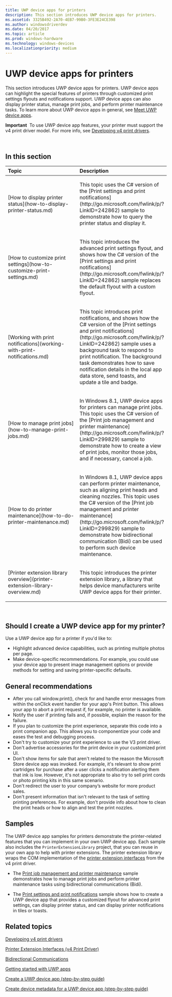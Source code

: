 ```yaml
---
title: UWP device apps for printers
description: This section introduces UWP device apps for printers.
ms.assetid: 3325B492-2A70-4EB7-99B0-3FE3E24CE398
ms.author: windowsdriverdev
ms.date: 04/20/2017
ms.topic: article
ms.prod: windows-hardware
ms.technology: windows-devices
ms.localizationpriority: medium
---
```


# UWP device apps for printers


This section introduces UWP device apps for printers. UWP device apps can highlight the special features of printers through customized print settings flyouts and notifications support. UWP device apps can also display printer status, manage print jobs, and perform printer maintenance tasks. To learn more about UWP device apps in general, see [Meet UWP device apps](meet-uwp-device-apps.md).

**Important**  To use UWP device app features, your printer must support the v4 print driver model. For more info, see [Developing v4 print drivers](http://go.microsoft.com/fwlink/p/?LinkId=314231).

 

## <span id="in_this_section"></span>In this section


<table>
<colgroup>
<col width="50%" />
<col width="50%" />
</colgroup>
<thead>
<tr class="header">
<th align="left">Topic</th>
<th align="left">Description</th>
</tr>
</thead>
<tbody>
<tr class="odd">
<td align="left"><p>[How to display printer status](how-to-display-printer-status.md)</p></td>
<td align="left"><p>This topic uses the C# version of the [Print settings and print notifications](http://go.microsoft.com/fwlink/p/?LinkID=242862) sample to demonstrate how to query the printer status and display it.</p></td>
</tr>
<tr class="even">
<td align="left"><p>[How to customize print settings](how-to-customize-print-settings.md)</p></td>
<td align="left"><p>This topic introduces the advanced print settings flyout, and shows how the C# version of the [Print settings and print notifications](http://go.microsoft.com/fwlink/p/?LinkID=242862) sample replaces the default flyout with a custom flyout.</p></td>
</tr>
<tr class="odd">
<td align="left"><p>[Working with print notifications](working-with-print-notifications.md)</p></td>
<td align="left"><p>This topic introduces print notifications, and shows how the C# version of the [Print settings and print notifications](http://go.microsoft.com/fwlink/p/?LinkID=242862) sample uses a background task to respond to print notification. The background task demonstrates how to save notification details in the local app data store, send toasts, and update a tile and badge.</p></td>
</tr>
<tr class="even">
<td align="left"><p>[How to manage print jobs](how-to-manage-print-jobs.md)</p></td>
<td align="left"><p>In Windows 8.1, UWP device apps for printers can manage print jobs. This topic uses the C# version of the [Print job management and printer maintenance](http://go.microsoft.com/fwlink/p/?LinkID=299829) sample to demonstrate how to create a view of print jobs, monitor those jobs, and if necessary, cancel a job.</p></td>
</tr>
<tr class="odd">
<td align="left"><p>[How to do printer maintenance](how-to-do-printer-maintenance.md)</p></td>
<td align="left"><p>In Windows 8.1, UWP device apps can perform printer maintenance, such as aligning print heads and cleaning nozzles. This topic uses the C# version of the [Print job management and printer maintenance](http://go.microsoft.com/fwlink/p/?LinkID=299829) sample to demonstrate how bidirectional communication (Bidi) can be used to perform such device maintenance.</p></td>
</tr>
<tr class="even">
<td align="left"><p>[Printer extension library overview](printer-extension-library-overview.md)</p></td>
<td align="left"><p>This topic introduces the printer extension library, a library that helps device manufacturers write UWP device apps for their printer.</p></td>
</tr>
</tbody>
</table>

 

## <span id="Should_I_create_a_Windows_Store_device_app_for_my_printer_"></span><span id="should_i_create_a_windows_store_device_app_for_my_printer_"></span><span id="SHOULD_I_CREATE_A_WINDOWS_STORE_DEVICE_APP_FOR_MY_PRINTER_"></span>Should I create a UWP device app for my printer?


Use a UWP device app for a printer if you'd like to:

-   Highlight advanced device capabilities, such as printing multiple photos per page.
-   Make device-specific recommendations. For example, you could use your device app to present image management options or provide methods for setting and saving printer-specific defaults.

## <span id="General_recommendations"></span><span id="general_recommendations"></span><span id="GENERAL_RECOMMENDATIONS"></span>General recommendations


-   After you call window.print(), check for and handle error messages from within the onClick event handler for your app's Print button. This allows your app to abort a print request if, for example, no printer is available.
-   Notify the user if printing fails and, if possible, explain the reason for the failure.
-   If you plan to customize the print experience, separate this code into a print companion app. This allows you to componentize your code and eases the test and debugging process.
-   Don't try to customize your print experience to use the V3 print driver.
-   Don't advertise accessories for the print device in your customized print UI.
-   Don't show items for sale that aren't related to the reason the Microsoft Store device app was invoked. For example, it's relevant to show print cartridges for purchase after a user clicks a notification alerting them that ink is low. However, it's not appropriate to also try to sell print cords or photo printing kits in this same scenario.
-   Don't redirect the user to your company’s website for more product sales.
-   Don't present information that isn't relevant to the task of setting printing preferences. For example, don't provide info about how to clean the print heads or how to align and test the print nozzles.

## <span id="Samples"></span><span id="samples"></span><span id="SAMPLES"></span>Samples


The UWP device app samples for printers demonstrate the printer-related features that you can implement in your own UWP device app. Each sample also includes the `PrinterExtensionLibrary` project, that you can reuse in your own app to help with printer extensions. The printer extension library wraps the COM implementation of the [printer extension interfaces](http://go.microsoft.com/fwlink/p/?LinkID=299887) from the v4 print driver.

-   The [Print job management and printer maintenance](http://go.microsoft.com/fwlink/p/?LinkID=299829) sample demonstrates how to manage print jobs and perform printer maintenance tasks using bidirectional communications (Bidi).

-   The [Print settings and print notifications](http://go.microsoft.com/fwlink/p/?LinkID=242862) sample shows how to create a UWP device app that provides a customized flyout for advanced print settings, can display printer status, and can display printer notifications in tiles or toasts.

## <span id="related_topics"></span>Related topics


[Developing v4 print drivers](http://go.microsoft.com/fwlink/p/?LinkId=314231)

[Printer Extension Interfaces (v4 Print Driver)](http://go.microsoft.com/fwlink/p/?LinkID=299887)

[Bidirectional Communications](http://go.microsoft.com/fwlink/p/?LinkId=317192)

[Getting started with UWP apps](getting-started.md)

[Create a UWP device app (step-by-step guide)](step-1--create-a-uwp-device-app.md)

[Create device metadata for a UWP device app (step-by-step guide)](step-2--create-device-metadata.md)

 

 






